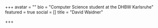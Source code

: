 +++
avatar = ""
bio = "Computer Science student at the DHBW Karlsruhe"
featured = true
social = []
title = "David Waidner"

+++
